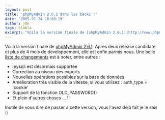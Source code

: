 ```yaml
---
layout: post
title: 'phpMyAdmin 2.6.1 dans les backs !'
date: '2005-01-24 10:08:19'
author: j0k
tags: blabla
excerpt: "Voila la version finale de [phpMyAdmin 2.6.1](http://www.phpmyadmin.net/home_page/downloads.php).   Après deux release candidate et plus de 4 mois de developpement, elle est enfin parmis nous.   )   Une belle [liste de changements](http://www.phpmyadmin.net/home_page/downloads.php?relnotes=0) est à noter, entre autres :  \n * mysqli est      …"
---
```


Voila la version finale de [phpMyAdmin 2.6.1](http://www.phpmyadmin.net/home_page/downloads.php).   Après deux release candidate et plus de 4 mois de developpement, elle est enfin parmis nous.      Une belle [liste de changements](http://www.phpmyadmin.net/home_page/downloads.php?relnotes=0) est à noter, entre autres :
 * mysqli est désormais supportée
 * Correction au niveau des exports
 * Nouvelles opérations possibles sur la base de données
 * Amélioration très visible de la vitesse, si vous utilisez : auth_type = 'cookie'
 * Support de la fonction OLD_PASSWORD()
 * Et plein d'autres choses ... !!

Inutile de vous dire de passer à cette version, vous l'avez déjà fait je le sais :)
